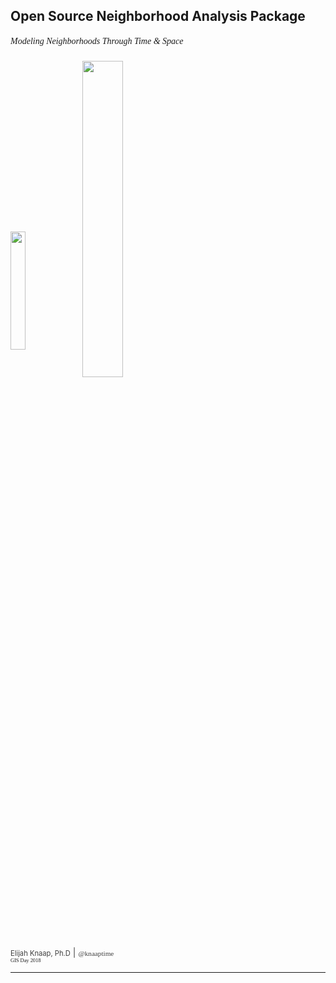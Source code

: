 <section>
<h2>
Open Source Neighborhood Analysis Package
</h2>
<h5>
<span style="font-family: 'Exo 2'; font-weight: 200">Modeling Neighborhoods Through Time & Space</span>
</h5>

<div class="row text-center">
<p><img src="img/pysal-logo.png" width=22% align="center" style="background:none; border:none; box-shadow:none;"></img> <img src="img/snap.svg" width=36% align="center" style="background:none; border:none; box-shadow:none;"></img></p>
</div>
<span style="color:#404040">
<span style="font-size: 0.8em";>Elijah Knaap, Ph.D</span> | 
<span style="font-size: 0.8em; font-family: 'MonoidRegular'">@knaaptime</span>
</span><br/>
<span style="font-size:0.6em; font-family: 'Input'">GIS Day 2018
</span>
</section>

---
